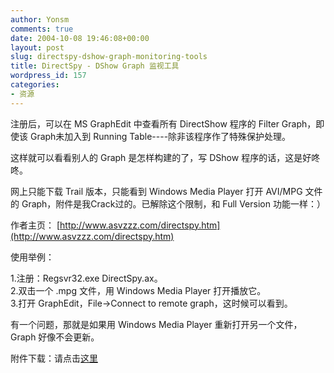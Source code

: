 ```yaml
---
author: Yonsm
comments: true
date: 2004-10-08 19:46:08+00:00
layout: post
slug: directspy-dshow-graph-monitoring-tools
title: DirectSpy - DShow Graph 监视工具
wordpress_id: 157
categories:
- 资源
---
```


注册后，可以在 MS GraphEdit 中查看所有 DirectShow 程序的 Filter Graph，即使该 Graph未加入到 Running Table----除非该程序作了特殊保护处理。  
  
这样就可以看看别人的 Graph 是怎样构建的了，写 DShow 程序的话，这是好咚咚。  
  
网上只能下载 Trail 版本，只能看到 Windows Media Player 打开 AVI/MPG 文件的 Graph，附件是我Crack过的。已解除这个限制，和 Full Version 功能一样：）  
  
作者主页： [http://www.asvzzz.com/directspy.htm](http://www.asvzzz.com/directspy.htm)

  


使用举例：  
  
1.注册：Regsvr32.exe DirectSpy.ax。  
2.双击一个 .mpg 文件，用 Windows Media Player 打开播放它。  
3.打开 GraphEdit，File->Connect to remote graph，这时候可以看到。  
  
有一个问题，那就是如果用 Windows Media Player 重新打开另一个文件，Graph 好像不会更新。

  


附件下载：请点击[这里](/assets/1097207028.rar)

  

